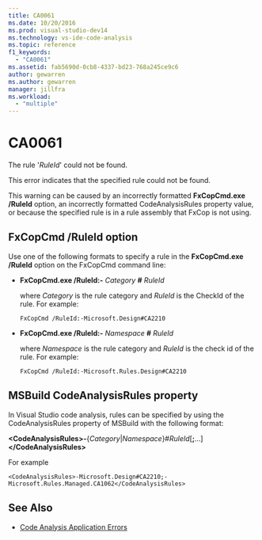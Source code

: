 ```yaml
---
title: CA0061
ms.date: 10/20/2016
ms.prod: visual-studio-dev14
ms.technology: vs-ide-code-analysis
ms.topic: reference
f1_keywords:
  - "CA0061"
ms.assetid: fab5690d-0cb8-4337-bd23-768a245ce9c6
author: gewarren
ms.author: gewarren
manager: jillfra
ms.workload:
  - "multiple"
---
```

# CA0061

The rule '*RuleId*' could not be found.

This error indicates that the specified rule could not be found.

This warning can be caused by an incorrectly formatted **FxCopCmd.exe /RuleId** option, an incorrectly formatted CodeAnalysisRules property value, or because the specified rule is in a rule assembly that FxCop is not using.

## FxCopCmd /RuleId option

Use one of the following formats to specify a rule in the **FxCopCmd.exe /RuleId** option on the FxCopCmd command line:

-   **FxCopCmd.exe /RuleId:-** *Category* **#** *RuleId*

     where *Category* is the rule category and *RuleId* is the CheckId of the rule. For example:

    ```
    FxCopCmd /RuleId:-Microsoft.Design#CA2210
    ```

-   **FxCopCmd.exe /RuleId:-** *Namespace* **#** *RuleId*

     where *Namespace* is the rule category and *RuleId* is the check id of the rule. For example:

    ```
    FxCopCmd /RuleId:-Microsoft.Rules.Design#CA2210
    ```

## MSBuild CodeAnalysisRules property

In Visual Studio code analysis, rules can be specified by using the CodeAnalysisRules property of MSBuild with the following format:

**\<CodeAnalysisRules>-**{*Category*&#124;*Namespace*}#*RuleId*[**;**...]**\</CodeAnalysisRules>**

For example

```
<CodeAnalysisRules>-Microsoft.Design#CA2210;-Microsoft.Rules.Managed.CA1062</CodeAnalysisRules>
```

## See Also

- [Code Analysis Application Errors](../code-quality/code-analysis-application-errors.md)